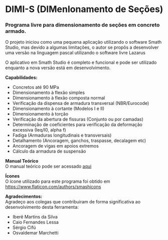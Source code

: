 # DIMI-S (DIMenIonamento de Seções)
### Programa livre para dimensionamento de seções em concreto armado. 
O projeto iniciou como uma pequena aplicação utilizando o software Smath Studio, mas devido a algumas limitações, o autor se propôs a desenvolver uma versão na linguagem pascal utilizando o software livre Lazarus 

O aplicativo em Smath Studio é completo e funcional e pode ser utilizado enquanto a nova versão está em desenvolvimento.

**Capabilidades:**
- Concretos até 90 MPa
- Dimensionamento à flexão simples
- Dimensionamento à flexão composta normal
- Verificação da dispensa de armadura transversal (NBR/Eurocode)
- Dimensionamento à cortante (Modelos I e II)
- Dimensionamento à torção
- Verificação da abertura de fissuras (Conjunto ou por camadas)
- Determinação de coeficientes para verificação da deformação excessiva (Ieq/I0, alpha f)
- Fadiga (Armaduras longitudinais e transversais)
- Detalhamento (Ancoragem, ganchos, traspasse, decalagem etc)
- Ancoragem de vigas em apoios extremos
- Cálculo da armadura de suspensão

**Manual Teórico**  
O manual teórico pode ser acessado [aqui](https://github.com/hildebrandopsj/DIMI-S/wiki)

**Ícones**  
O ícone utilizado para este programa foi obtido em https://www.flaticon.com/authors/smashicons

**Agradecimentos:**  
Agradeço aos colegas que contribuiram de forma significativa ao desenvolvimento desta ferramenta:
- Iberê Martins da Silva
- Caio Fernandes Lessa
- Sérgio Cifú
- Osvaldemar Marchetti
